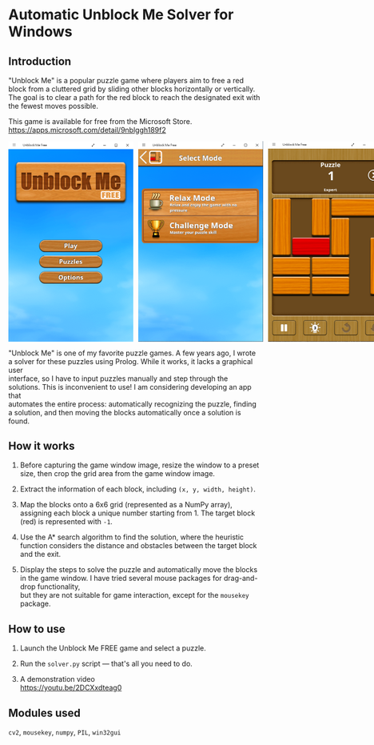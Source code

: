 # Automatic Unblock Me Solver for Windows

## Introduction

"Unblock Me" is a popular puzzle game where players aim to free a red block from a cluttered grid by sliding other blocks horizontally or vertically.  
The goal is to clear a path for the red block to reach the designated exit with the fewest moves possible.

This game is available for free from the Microsoft Store.  
https://apps.microsoft.com/detail/9nblggh189f2

<div style="display: flex; gap: 10px;">
    <img src="image_01.png" alt="Image 01" width="250"/>
    <img src="image_02.png" alt="Image 02" width="250"/>
    <img src="image_03.png" alt="Image 03" width="250"/>
</div>

"Unblock Me" is one of my favorite puzzle games. A few years ago, I wrote a solver for these puzzles using Prolog. While it works, it lacks a graphical user  
interface,  so I have to input puzzles manually and step through the solutions. This is inconvenient to use! I am considering developing an app that  
automates the entire process: automatically recognizing the puzzle, finding a solution, and then moving the blocks automatically once a solution is found.

## How it works

1. Before capturing the game window image, resize the window to a preset size, then crop the grid area from the game window image.

2. Extract the information of each block, including `(x, y, width, height)`.

3. Map the blocks onto a 6x6 grid (represented as a NumPy array), assigning each block a unique number starting from 1. The target block (red) is represented with `-1`.

4. Use the A* search algorithm to find the solution, where the heuristic function considers the distance and obstacles between the target block and the exit.

5. Display the steps to solve the puzzle and automatically move the blocks in the game window. I have tried several mouse packages for drag-and-drop functionality,  
but they are not suitable for game interaction, except for the `mousekey` package.

## How to use

1. Launch the Unblock Me FREE game and select a puzzle.

2. Run the `solver.py` script — that's all you need to do.

3. A demonstration video  
https://youtu.be/2DCXxdteag0

## Modules used

`cv2`, `mousekey`, `numpy`, `PIL`, `win32gui`
